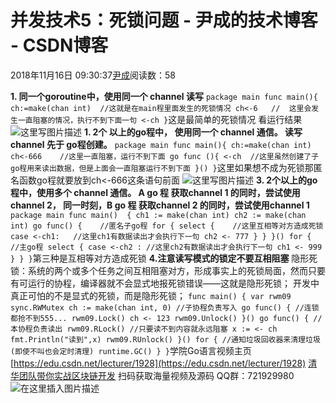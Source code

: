 
# 并发技术5：死锁问题 - 尹成的技术博客 - CSDN博客

2018年11月16日 09:30:37[尹成](https://me.csdn.net/yincheng01)阅读数：58


**1. 同一个goroutine中，使用同一个 channel 读写**
`package main
func main(){
    ch:=make(chan int)  //这就是在main程里面发生的死锁情况
    ch<-6   //  这里会发生一直阻塞的情况，执行不到下面一句
    <-ch
}`这是最简单的死锁情况
看运行结果
![这里写图片描述](https://img-blog.csdn.net/20180913142027681?watermark/2/text/aHR0cHM6Ly9ibG9nLmNzZG4ubmV0L3UwMTA5ODY3NzY=/font/5a6L5L2T/fontsize/400/fill/I0JBQkFCMA==/dissolve/70)
**1. 2个 以上的go程中， 使用同一个 channel 通信。 读写channel 先于 go程创建。**
`package main
func main(){
    ch:=make(chan int)
    ch<-666    //这里一直阻塞，运行不到下面
    go func (){
        <-ch  //这里虽然创建了子go程用来读出数据，但是上面会一直阻塞运行不到下面
    }()
}`这里如果想不成为死锁那匿名函数go程就要放到ch<-666这条语句前面
![这里写图片描述](https://img-blog.csdn.net/2018091314235520?watermark/2/text/aHR0cHM6Ly9ibG9nLmNzZG4ubmV0L3UwMTA5ODY3NzY=/font/5a6L5L2T/fontsize/400/fill/I0JBQkFCMA==/dissolve/70)
**3. 2个以上的go程中，使用多个 channel 通信。 A go 程 获取channel 1 的同时，尝试使用channel 2， 同一时刻，B go 程 获取channel 2 的同时，尝试使用channel 1**
`package main
func main()  {
    ch1 := make(chan int)
    ch2 := make(chan int)
    go func() {    //匿名子go程
        for {
            select {    //这里互相等对方造成死锁
            case <-ch1:   //这里ch1有数据读出才会执行下一句
                ch2 <- 777
            }
        }
    }()
    for {         //主go程
        select {
        case <-ch2 : //这里ch2有数据读出才会执行下一句
            ch1 <- 999
        }
    }
}`第三种是互相等对方造成死锁
**4.注意读写模式的锁定不要互相阻塞**
隐形死锁：系统的两个或多个任务之间互相阻塞对方，形成事实上的死锁局面，然而只要有可运行的协程，编译器就不会显式地报死锁错误——这就是隐形死锁；
开发中真正可怕的不是显式的死锁，而是隐形死锁；
`func main() {
	var rwm09 sync.RWMutex
	ch := make(chan int, 0)
	//子协程负责写入
	go func() {
		//连锁都抢不到555...
		rwm09.Lock()
		ch <- 123
		rwm09.Unlock()
	}()
	go func() {
		//本协程负责读出
		rwm09.RLock()
		//只要读不到内容就永远阻塞
		x := <- ch
		fmt.Println("读到",x)
		rwm09.RUnlock()
	}()
	for {
		//通知垃圾回收器来清理垃圾(即使不叫也会定时清理)
		runtime.GC()
	}
}`学院Go语言视频主页
[https://edu.csdn.net/lecturer/1928](https://edu.csdn.net/lecturer/1928)
[清华团队带你实战区块链开发](https://ke.qq.com/course/344443?tuin=3d17195d)
扫码获取海量视频及源码   QQ群：721929980
![在这里插入图片描述](https://img-blog.csdnimg.cn/20181116092700978.png?x-oss-process=image/watermark,type_ZmFuZ3poZW5naGVpdGk,shadow_10,text_aHR0cHM6Ly9ibG9nLmNzZG4ubmV0L3lpbmNoZW5nMDE=,size_16,color_FFFFFF,t_70)

